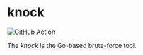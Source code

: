 # knock #
[![GitHub Action][0]][1]

The *knock* is the Go-based brute-force tool.

[0]: https://github.com/cmj0121/knock/actions/workflows/pipeline.yml/badge.svg
[1]: https://github.com/cmj0121/knock/actions
